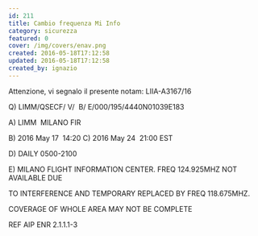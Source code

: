 ```yaml
---
id: 211
title: Cambio frequenza Mi Info
category: sicurezza
featured: 0
cover: /img/covers/enav.png
created: 2016-05-18T17:12:58
updated: 2016-05-18T17:12:58
created_by: ignazio
---
```


Attenzione, vi segnalo il presente notam: LIIA-A3167/16

Q) LIMM/QSECF/ V/  B/ E/000/195/4440N01039E183

A) LIMM  MILANO FIR

B) 2016 May 17  14:20 <span class="ml-4">C)</span> 2016 May 24  21:00 EST

D) DAILY 0500-2100

E) MILANO FLIGHT INFORMATION CENTER. FREQ 124.925MHZ NOT AVAILABLE DUE

<p class="pl-4">
TO INTERFERENCE AND TEMPORARY REPLACED BY FREQ 118.675MHZ.
</p>

<p class="pl-4">
COVERAGE OF WHOLE AREA MAY NOT BE COMPLETE
</p>

REF AIP ENR 2.1.1.1-3
